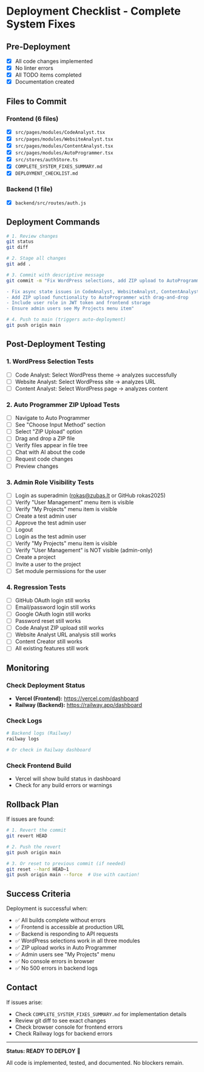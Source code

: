 # Deployment Checklist - Complete System Fixes

## Pre-Deployment

- [x] All code changes implemented
- [x] No linter errors
- [x] All TODO items completed
- [x] Documentation created

## Files to Commit

### Frontend (6 files)
- [x] `src/pages/modules/CodeAnalyst.tsx`
- [x] `src/pages/modules/WebsiteAnalyst.tsx`
- [x] `src/pages/modules/ContentAnalyst.tsx`
- [x] `src/pages/modules/AutoProgrammer.tsx`
- [x] `src/stores/authStore.ts`
- [x] `COMPLETE_SYSTEM_FIXES_SUMMARY.md`
- [x] `DEPLOYMENT_CHECKLIST.md`

### Backend (1 file)
- [x] `backend/src/routes/auth.js`

## Deployment Commands

```bash
# 1. Review changes
git status
git diff

# 2. Stage all changes
git add .

# 3. Commit with descriptive message
git commit -m "Fix WordPress selections, add ZIP upload to AutoProgrammer, ensure admin role visibility

- Fix async state issues in CodeAnalyst, WebsiteAnalyst, ContentAnalyst
- Add ZIP upload functionality to AutoProgrammer with drag-and-drop
- Include user role in JWT token and frontend storage
- Ensure admin users see My Projects menu item"

# 4. Push to main (triggers auto-deployment)
git push origin main
```

## Post-Deployment Testing

### 1. WordPress Selection Tests
- [ ] Code Analyst: Select WordPress theme → analyzes successfully
- [ ] Website Analyst: Select WordPress site → analyzes URL
- [ ] Content Analyst: Select WordPress page → analyzes content

### 2. Auto Programmer ZIP Upload Tests
- [ ] Navigate to Auto Programmer
- [ ] See "Choose Input Method" section
- [ ] Select "ZIP Upload" option
- [ ] Drag and drop a ZIP file
- [ ] Verify files appear in file tree
- [ ] Chat with AI about the code
- [ ] Request code changes
- [ ] Preview changes

### 3. Admin Role Visibility Tests
- [ ] Login as superadmin (rokas@zubas.lt or GitHub rokas2025)
- [ ] Verify "User Management" menu item is visible
- [ ] Verify "My Projects" menu item is visible
- [ ] Create a test admin user
- [ ] Approve the test admin user
- [ ] Logout
- [ ] Login as the test admin user
- [ ] Verify "My Projects" menu item is visible
- [ ] Verify "User Management" is NOT visible (admin-only)
- [ ] Create a project
- [ ] Invite a user to the project
- [ ] Set module permissions for the user

### 4. Regression Tests
- [ ] GitHub OAuth login still works
- [ ] Email/password login still works
- [ ] Google OAuth login still works
- [ ] Password reset still works
- [ ] Code Analyst ZIP upload still works
- [ ] Website Analyst URL analysis still works
- [ ] Content Creator still works
- [ ] All existing features still work

## Monitoring

### Check Deployment Status
- **Vercel (Frontend):** https://vercel.com/dashboard
- **Railway (Backend):** https://railway.app/dashboard

### Check Logs
```bash
# Backend logs (Railway)
railway logs

# Or check in Railway dashboard
```

### Check Frontend Build
- Vercel will show build status in dashboard
- Check for any build errors or warnings

## Rollback Plan

If issues are found:

```bash
# 1. Revert the commit
git revert HEAD

# 2. Push the revert
git push origin main

# 3. Or reset to previous commit (if needed)
git reset --hard HEAD~1
git push origin main --force  # Use with caution!
```

## Success Criteria

Deployment is successful when:
- ✅ All builds complete without errors
- ✅ Frontend is accessible at production URL
- ✅ Backend is responding to API requests
- ✅ WordPress selections work in all three modules
- ✅ ZIP upload works in Auto Programmer
- ✅ Admin users see "My Projects" menu
- ✅ No console errors in browser
- ✅ No 500 errors in backend logs

## Contact

If issues arise:
- Check `COMPLETE_SYSTEM_FIXES_SUMMARY.md` for implementation details
- Review git diff to see exact changes
- Check browser console for frontend errors
- Check Railway logs for backend errors

---

**Status: READY TO DEPLOY** 🚀

All code is implemented, tested, and documented. No blockers remain.
